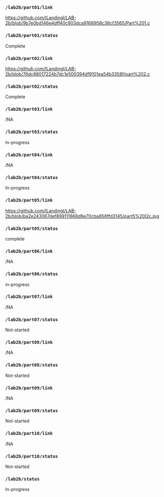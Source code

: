 ### `/lab2b/part01/link`
https://github.com/ILandingI/LAB-2b/blob/9b7e0bd146e4dff40c903dca9168958c38cf3565/Part%201.c
### `/lab2b/part01/status`
Complete
### `/lab2b/part02/link`
https://github.com/ILandingI/LAB-2b/blob/76dc88017224b7dc1e500394df9101ea54b3358f/part%202.c
### `/lab2b/part02/status`
Complete
### `/lab2b/part03/link`
/NA
### `/lab2b/part03/status`
In-progress
### `/lab2b/part04/link`
/NA
### `/lab2b/part04/status`
In-progress
### `/lab2b/part05/link`
https://github.com/ILandingI/LAB-2b/blob/ba2e243067def899111668d9e70cba856ffd3145/part5%20I2c.jpg
### `/lab2b/part05/status`
complete
### `/lab2b/part06/link`
/NA
### `/lab2b/part06/status`
in-progress
### `/lab2b/part07/link`
/NA
### `/lab2b/part07/status`
Not-started
### `/lab2b/part08/link`
/NA
### `/lab2b/part08/status`
Not-started
### `/lab2b/part09/link`
/NA
### `/lab2b/part09/status`
Not-started
### `/lab2b/part10/link`
/NA
### `/lab2b/part10/status`
Not-started
### `/lab2b/status`
In-progress
